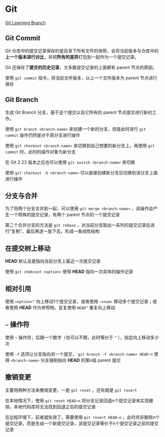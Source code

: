 # Git
[Git Learning Branch](https://learngitbranching.js.org/)

## Git Commit

Git 仓库中的提交记录保存的是目录下所有文件的快照，会将当前版本与仓库中的**上一个版本进行对比**，并把**所有的差异**打包到一起作为一个提交记录。

Git 还保存了**提交的历史记录**，大多数提交记录的上面都有 parent 节点的原因。

使用 `git commit` 指令，将当前文件版本，以上一个文件版本为 parent 节点进行保存

## Git Branch

生成 Git Branch 分支，基于这个提交以及它所有的 parent 节点提交进行新的工作。

使用 `git branch <branch-name>` 来创建一个新的分支，但是此时进行 `git commit` 操作仍然是对于原分支进行操作

使用 `git checkout <branch-name>` 来切换到自己想要的新分支上，再使用 `git commit` 时，此时的操作对象为新分支

在 Git 2.23 版本之后也可以使用 `git switch <branch-name>` 来切换

使用 `git checkout -b <branch-name>` 可以直接创建新分支后切换到该分支上面进行操作

## 分支与合并

为了将两个分支合并到一起，可以使用 `git merge <branch-name>` ，该操作会产生一个特殊的提交记录，有两个 parent 节点的一个提交记录

第二个合并分支的方法是 `git rebase` ，对当前分支取出一系列的提交记录后进行“复制”，最后再逐一放下去，形成一条线性结构

## 在提交树上移动

**HEAD** 默认总是指向当前分支上最近一次提交记录

使用 `git chekcout <option>` 使得 **HEAD** 指向一次具体的操作记录

## 相对引用

使用 `<option>^` 向上移动1个提交记录，或者使用 `~<num>` 移动多个提交记录；或者使用 **HEAD** 作为参照物，反复使用 `HEAD^` 重复向上移动

## `~` 操作符

使用 `~` 操作符，后跟一个数字（也可以不跟，此时等价于 `^` ），指定向上移动多少次

使用 `-f` 选项让分支指向另一个提交， `git branch -f <branch-name> HEAD~n` 使得 `<branch-name>` 分支强制指向 **HEAD** 的第n级 parent 提交

## 撤销变更

主要用两种方法来撤销变更，一是 `git reset` ，还有就是 `git revert`

在本地情况下，使用 `git reset HEAD~n` 将分支记录回退n个提交记录来实现撤销，本地代码库将无法找到回退之后的提交记录

在远程环境下，前者就失效了，需要使用 `git revert HEAD~n` ，此时并非删除n个提交记录，而是生成一个新提交记录，该提交记录等价于n个提交记录之前的提交记录